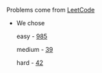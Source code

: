 Problems come from [LeetCode](https://leetcode.com/problems/)

* We chose

	easy - [985](https://leetcode.com/problems/sum-of-even-numbers-after-queries/)
    
	medium - [39](https://leetcode.com/problems/combination-sum/)
    
	hard - [42](https://leetcode.com/problems/trapping-rain-water/)
	


